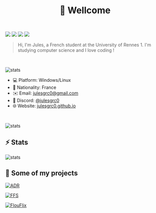 <h1 align="center">👋 Wellcome </h1>
<br>

[![](https://komarev.com/ghpvc/?username=julesgrc0&color=green)]()
[![](https://img.shields.io/badge/Language-french%20🚀-blue)]()
[![](https://img.shields.io/badge/School-Rennes%201%20📚-orange)]()
[![](https://img.shields.io/badge/Status-Student%20🎓-purple)]()

> Hi, I'm Jules, a French student at the University of Rennes 1. I'm studying computer science and I love coding !

<br>

![stats](https://github-readme-stats.vercel.app/api/top-langs/?username=julesgrc0&layout=compact&hide=html,css,scss&langs_count=8&theme=omni)

* 💻 Platform: Windows/Linux
* 🥐 Nationality: France
* ✉️ Email: [julesgrc0@gmail.com](mailto:julesgrc0@gmail.com)
* 💬 Discord: [@julesgrc0](https://discord.com/invite/julesgrc0)
* 🌐 Website: [julesgrc0.github.io](https://julesgrc0.github.io/web/)

<br>

![stats](https://github-readme-streak-stats.herokuapp.com/?user=julesgrc0&theme=ambient_gradient&hide_border=false)

## ⚡ Stats

![stats](https://github-readme-stats.vercel.app/api?username=julesgrc0&show_icons=true&theme=omni)


## 🎉 Some of my projects


[![ADR](https://github-readme-stats.vercel.app/api/pin/?username=julesgrc0&repo=ADR&theme=omni)](https://github.com/julesgrc/ADR)

[![FFS](https://github-readme-stats.vercel.app/api/pin/?username=julesgrc0&repo=FFS&theme=omni)](https://github.com/julesgrc/FFS)

[![FlouFlix](https://github-readme-stats.vercel.app/api/pin/?username=julesgrc0&repo=FlouFlix&theme=omni)](https://github.com/julesgrc/FlouFlix)